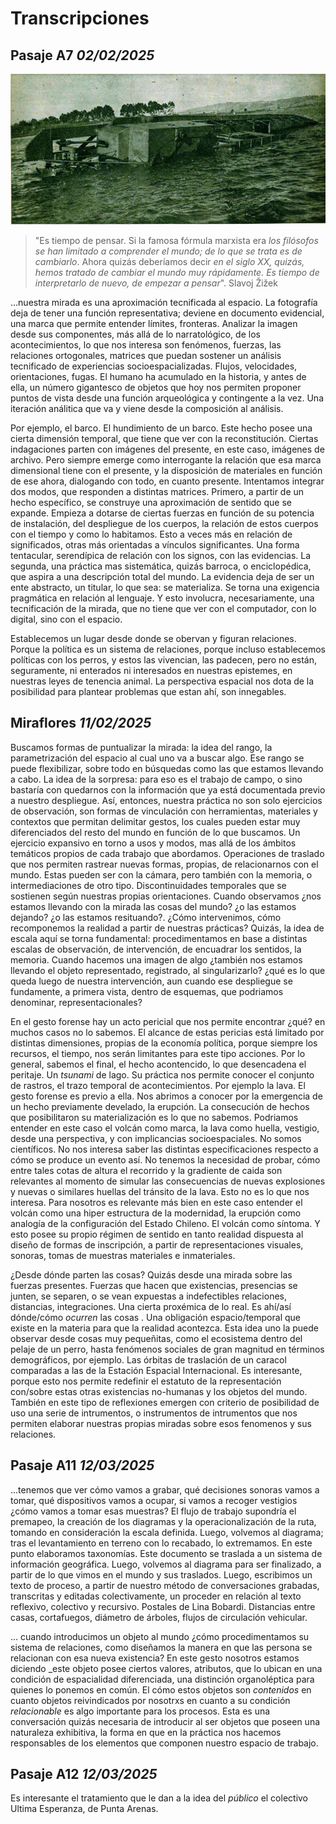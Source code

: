 # Transcripciones

## Pasaje A7 _02/02/2025_

![hundimiento del vapor cautin](/Oi/img/CATASTROFES%20Y%20TRAGEDIAS%20DE%20CHILE.png)

> "Es tiempo de pensar. Si la famosa fórmula marxista era _los filósofos se han limitado a comprender el mundo; de lo que se trata es de cambiarlo_. Ahora quizás deberíamos decir _en el siglo XX, quizás, hemos tratado de cambiar el mundo muy rápidamente. Es tiempo de interpretarlo de nuevo, de empezar a pensar_". Slavoj Žižek


...nuestra mirada es una aproximación tecnificada al espacio. La fotografía deja de tener una función representativa; deviene en documento evidencial, una marca que permite entender límites, fronteras. Analizar la imagen desde sus componentes, más allá de lo narratológico, de los acontecimientos, lo que nos interesa son fenómenos, fuerzas, las relaciones ortogonales, matrices que puedan sostener un análisis tecnificado de experiencias socioespacializadas. Flujos, velocidades, orientaciones, fugas. El humano ha acumulado en la historia, y antes de ella, un número gigantesco de objetos que hoy nos permiten proponer puntos de vista desde una función arqueológica y contingente a la vez. Una iteración análitica que va y viene desde la composición al análisis.

Por ejemplo, el barco. El hundimiento de un barco. Este hecho posee una cierta dimensión temporal, que tiene que ver con la reconstitución. Ciertas indagaciones parten con imágenes del presente, en este caso, imágenes de archivo. Pero siempre emerge como interrogante la relación que esa marca dimensional tiene con el presente, y la disposición de materiales en función de ese ahora, dialogando con todo, en cuanto presente. Intentamos integrar dos modos, que responden a distintas matrices. Primero, a partir de un hecho específico, se construye una aproximación de sentido que se expande. Empieza a dotarse de ciertas fuerzas en función de su potencia de instalación, del despliegue de los cuerpos, la relación de estos cuerpos con el tiempo y como lo habitamos. Esto a veces más en relación de significados, otras más orientadas a vínculos significantes. Una forma tentacular, serendípica de relación con los signos, con las evidencias. La segunda, una práctica mas sistemática, quizás barroca, o enciclopédica, que aspira a una descripción total del mundo. La evidencia deja de ser un ente abstracto, un titular, lo que sea: se materializa. Se torna una exigencia pragmática en relación al lenguaje. Y esto involucra, necesariamente, una tecnificación de la mirada, que no tiene que ver con el computador, con lo digital, sino con el espacio.

Establecemos un lugar desde donde se obervan y figuran relaciones. Porque la política es un sistema de relaciones, porque incluso establecemos políticas con los perros, y estos las vivencian, las padecen, pero no están, seguramente, ni enterados ni interesados en nuestras epistemes, en nuestras leyes de tenencia animal. La perspectiva espacial nos dota de la posibilidad para plantear problemas que estan ahí, son innegables. 

## Miraflores _11/02/2025_

Buscamos formas de puntualizar la mirada: la idea del rango, la parametrización del espacio al cual uno va a buscar algo. Ese rango se puede flexibilizar, sobre todo en búsquedas como las que estamos llevando a cabo. La idea de la sorpresa: para eso es el trabajo de campo, o sino bastaría con quedarnos con la información que ya está documentada previo a nuestro despliegue. Así, entonces, nuestra práctica no son solo ejercicios de observación, son formas de vinculación con herramientas, materiales y contextos que permitan delimitar gestos, los cuales pueden estar muy diferenciados del resto del mundo en función de lo que buscamos. Un ejercicio expansivo en torno a usos y modos, mas allá de los ámbitos temáticos propios de cada trabajo que abordamos. Operaciones de traslado que nos permiten rastrear nuevas formas, propias, de relacionarnos con el mundo. Estas pueden ser con la cámara, pero también con la memoria, o intermediaciones de otro tipo. Discontinuidades temporales que se sostienen según nuestras propias orientaciones. Cuando observamos ¿nos estamos llevando con la mirada las cosas del mundo? ¿o las estamos dejando? ¿o las estamos resituando?. ¿Cómo intervenimos, cómo recomponemos la realidad a partir de nuestras prácticas? Quizás, la idea de escala aquí se torna fundamental: procedimentamos en base a distintas escalas de observación, de intervención, de encuadrar los sentidos, la memoria. Cuando hacemos una imagen de algo ¿también nos estamos llevando el objeto representado, registrado, al singularizarlo? ¿qué es lo que queda luego de nuestra intervención, aun cuando ese despliegue se fundamente, a primera vista, dentro de esquemas, que podriamos denominar, representacionales?

En el gesto forense hay un acto pericial que nos permite encontrar ¿qué? en muchos casos no lo sabemos. El alcance de estas pericias está limitado por distintas dimensiones, propias de la economía política, porque siempre los recursos, el tiempo, nos serán limitantes para este tipo acciones. Por lo general, sabemos el final, el hecho acontencido, lo que desencadena el peritaje. Un _tsunami_ de lago. Su práctica nos permite conocer el conjunto de rastros, el trazo temporal de acontecimientos. Por ejemplo la lava. El gesto forense es previo a ella. Nos abrimos a conocer por la emergencia de un hecho previamente develado, la erupción. La consecución de hechos que posibilitaron su materialización es lo que no sabemos. Podriamos entender en este caso el volcán como marca, la lava como huella, vestigio, desde una perspectiva, y con implicancias socioespaciales. No somos científicos. No nos interesa saber las distintas especificaciones respecto a cómo se produce un evento así. No tenemos la necesidad de probar, cómo entre tales cotas de altura el recorrido y la gradiente de caida son relevantes al momento de simular las consecuencias de nuevas explosiones y nuevas o similares huellas del tránsito de la lava. Esto no es lo que nos interesa. Para nosotros es relevante más bien en este caso entender el volcán como una hiper estructura de la modernidad, la erupción como analogía de la configuración del Estado Chileno. El volcán como síntoma. Y esto posee su propio régimen de sentido en tanto realidad dispuesta al diseño de formas de inscripción, a partir de representaciones visuales, sonoras, tomas de muestras materiales e inmateriales.

¿Desde dónde parten las cosas? Quizás desde una mirada sobre las fuerzas presentes. Fuerzas que hacen que existencias, presencias se junten, se separen, o se vean expuestas a indefectibles relaciones, distancias, integraciones. Una cierta proxémica de lo real. Es ahí/así dónde/cómo _ocurren_ las cosas . Una obligación espacio/temporal que existe en la materia para que la realidad acontezca. Esta idea uno la puede observar desde cosas muy pequeñitas, como el ecosistema dentro del pelaje de un perro, hasta fenómenos sociales de gran magnitud en términos demográficos, por ejemplo. Las órbitas de traslación de un caracol comparadas a las de la Estación Espacial Internacional. Es interesante, porque esto nos permite redefinir el estatuto de la representación con/sobre estas otras existencias no-humanas y los objetos del mundo. También en este tipo de reflexiones emergen con criterio de posibilidad de uso una serie de intrumentos, o instrumentos de intrumentos que nos permiten elaborar nuestras propias miradas sobre esos fenomenos y sus relaciones.

## Pasaje A11 _12/03/2025_

...tenemos que ver cómo vamos a grabar, qué decisiones sonoras vamos a tomar, qué dispositivos vamos a ocupar, si vamos a recoger vestigios ¿cómo vamos a tomar esas muestras? El flujo de trabajo supondría el premapeo, la creación de los diagramas y la operacionalización de la ruta, tomando en consideración la escala definida. Luego, volvemos al diagrama; tras el levantamiento en terreno con lo recabado, lo extremamos. En este punto elaboramos taxonomías. Este documento se traslada a un sistema de información geográfica. Luego, volvemos al diagrama para ser finalizado, a partir de lo que vimos en el mundo y sus traslados. Luego, escribimos un texto de proceso, a partir de nuestro método de conversaciones grabadas, transcritas y editadas colectivamente, un proceder en relación al texto reflexivo, colectivo y recursivo. Postales de Lina Bobardi. Distancias entre casas, cortafuegos, diámetro de árboles, flujos de circulación vehicular. 

... cuando introducimos un objeto al mundo ¿cómo procedimentamos su sistema de relaciones, como diseñamos la manera en que las persona se relacionan con esa nueva existencia? En este gesto nosotros estamos diciendo _este objeto posee ciertos valores, atributos, que lo ubican en una condición de espacialidad diferenciada, una distinción organoléptica para quienes lo ponemos en común. El cómo estos objetos son _contenidos_ en cuanto objetos reivindicados por nosotrxs en cuanto a su condición _relacionable_ es algo importante para los procesos. Esta es una conversación quizás necesaria de introducir al ser objetos que poseen una naturaleza exhibitiva, la forma en que en la práctica nos hacemos responsables de los elementos que componen nuestro espacio de trabajo. 

## Pasaje A12 _12/03/2025_

Es interesante el tratamiento que le dan a la idea del _público_ el colectivo Ultima Esperanza, de Punta Arenas. 
